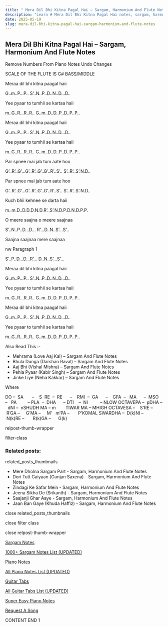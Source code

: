 ```yaml
---
title: " Mera Dil Bhi Kitna Pagal Hai – Sargam, Harmonium And Flute Notes"
description: "Learn # Mera Dil Bhi Kitna Pagal Hai notes, sargam, harmonium notations and flute notes. Easy step-by-step tutorial for beginners."
date: 2025-05-19
slug: mera-dil-bhi-kitna-pagal-hai-sargam-harmonium-and-flute-notes
---
```


## Mera Dil Bhi Kitna Pagal Hai – Sargam, Harmonium And Flute Notes

Remove Numbers From Piano Notes
Undo Changes

SCALE OF THE FLUTE IS G# BASS/MIDDLE

Meraa dil bhi kitna paagal haii

G..m..P…P.. S’..N..P..D..N..D…D..

Yee pyaar to tumhii se kartaa haii

m..G..R…R..R.. G..m..D..D..P..D..P..P..

Meraa dil bhi kitna paagal haii

G..m..P…P.. S’..N..P..D..N..D…D..

Yee pyaar to tumhii se kartaa haii

m..G..R…R..R.. G..m..D..D..P..D..P..P..

Par spnee mai jab tum aate hoo

G’..R’..G’…G’..R’..G’..G’..R’..S’.. S’..R’..S’.N.D..

Par spnee mai jab tum aate hoo

G’..R’..G’…G’..R’..G’..G’..R’..S’.. S’..R’..S’.N.D..

Kuch bhii kehnee se darta haii

m..m.D..D.D.D.N.D.R’..S’.N.D.P.D.N.D.P.P.

O meere saajna o meere saajnaa

S’..N..P..D…D… R’…D..N..S’…S’..

Saajna saajnaa mere saajnaa

nw Paragraph 1

S’..P..D…D…R’… D..N..S’…S’…

Meraa dil bhi kitna paagal haii

G..m..P…P.. S’..N..P..D..N..D…D..

Yee pyaar to tumhii se kartaa haii

m..G..R…R..R.. G..m..D..D..P..D..P..P..

Meraa dil bhi kitna paagal haii

G..m..P…P.. S’..N..P..D..N..D…D..

Yee pyaar to tumhii se kartaa haii

m..G..R…R..R.. G..m..D..D..P..D..P..P..

Also Read This :-

- Mehrama (Love Aaj Kal) – Sargam And Flute Notes
- Bhula Dunga (Darshan Raval) – Sargam And Flute Notes
- Aaj Bhi (Vishal Mishra) – Sargam And Flute Notes
- Pehla Pyaar (Kabir Singh) – Sargam And Flute Notes
- Jinke Liye (Neha Kakkar) – Sargam And Flute Notes

Where

DO –  SA       –    S  RE  –  RE      –    RMI  –  GA      –    GFA  –   MA      –  MSO  –   PA         – PLA  –  DHA      – DTI    –  NI          – NLOW OCTAVEPA –  pDHA –  dNI –  nSHUDH MA – m        TIWAR MA – MHIGH OCTAVESA –    S’RE –     R’GA –     G’MA –     M’   m’PA –       P’KOMAL SWARDHA –  D(k)NI –       N(k)RE –       R(k)GA –      G(k)

relpost-thumb-wrapper

filter-class

### Related posts:

related_posts_thumbnails

- Mere Dholna Sargam Part - Sargam, Harmonium And Flute Notes
- Dori Tutt Gaiyaan (Gunjan Saxena) - Sargam, Harmonium And Flute Notes
- Zindagi Ke Safar Mein - Sargam, Harmonium And Flute Notes
- Jeena Sikha De (Srikanth) - Sargam, Harmonium And Flute Notes
- Saajanji Ghar Aaye - Sargam, Harmonium And Flute Notes
- Jaan Ban Gaye (Khuda Haffiz) - Sargam, Harmonium And Flute Notes

close related_posts_thumbnails

close filter class

close relpost-thumb-wrapper

[Sargam Notes](/sargam-notes.html)

[1000+ Sargam Notes List (UPDATED)](/all-songs-list-sargam-notes.html)

[Piano Notes](/piano-notes.html)

[All Piano Notes List (UPDATED)](/all-songs-list-piano-notes.html)

[Guitar Tabs](/guitar-tabs.html)

[All Guitar Tabs List (UPDATED)](/all-songs-list-guitar-tabs.html)

[Super Easy Piano Notes](https://studywall.in/)

[Request A Song](/request-a-song.html)

CONTENT END 1
